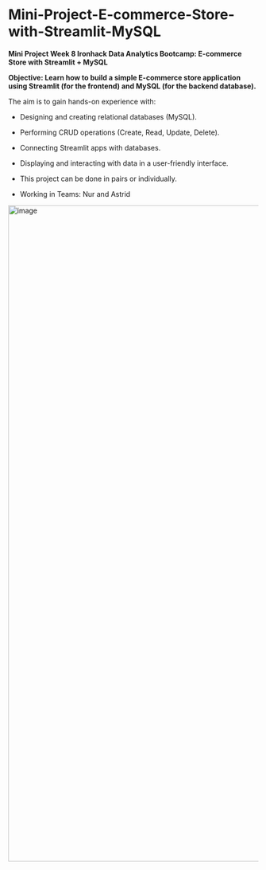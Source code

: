 # Mini-Project-E-commerce-Store-with-Streamlit-MySQL
**Mini Project Week 8 Ironhack Data Analytics Bootcamp: E-commerce Store with Streamlit + MySQL**

**Objective: Learn how to build a simple E-commerce store application using Streamlit (for the frontend) and MySQL (for the backend database).**

The aim is to gain hands-on experience with:

* Designing and creating relational databases (MySQL).
* Performing CRUD operations (Create, Read, Update, Delete).
* Connecting Streamlit apps with databases.
* Displaying and interacting with data in a user-friendly interface.
* This project can be done in pairs or individually.

* Working in Teams: Nur and Astrid

<img width="1614" height="1318" alt="image" src="https://github.com/user-attachments/assets/7821ff0b-f82a-42e1-9d76-20f29d549c4b" />

